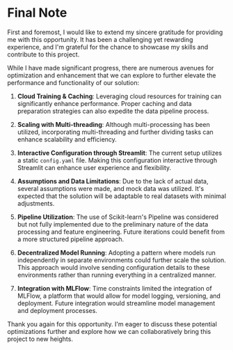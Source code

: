 # Final Note

First and foremost, I would like to extend my sincere gratitude for providing me with this opportunity. It has been a challenging yet rewarding experience, and I'm grateful for the chance to showcase my skills and contribute to this project.

While I have made significant progress, there are numerous avenues for optimization and enhancement that we can explore to further elevate the performance and functionality of our solution:

1. **Cloud Training & Caching**: Leveraging cloud resources for training can significantly enhance performance. Proper caching and data preparation strategies can also expedite the data pipeline process.

2. **Scaling with Multi-threading**: Although multi-processing has been utilized, incorporating multi-threading and further dividing tasks can enhance scalability and efficiency.

3. **Interactive Configuration through Streamlit**: The current setup utilizes a static `config.yaml` file. Making this configuration interactive through Streamlit can enhance user experience and flexibility.

4. **Assumptions and Data Limitations**: Due to the lack of actual data, several assumptions were made, and mock data was utilized. It's expected that the solution will be adaptable to real datasets with minimal adjustments.

5. **Pipeline Utilization**: The use of Scikit-learn's Pipeline was considered but not fully implemented due to the preliminary nature of the data processing and feature engineering. Future iterations could benefit from a more structured pipeline approach.

6. **Decentralized Model Running**: Adopting a pattern where models run independently in separate environments could further scale the solution. This approach would involve sending configuration details to these environments rather than running everything in a centralized manner.

7. **Integration with MLFlow**: Time constraints limited the integration of MLFlow, a platform that would allow for model logging, versioning, and deployment. Future integration would streamline model management and deployment processes.

Thank you again for this opportunity. I'm eager to discuss these potential optimizations further and explore how we can collaboratively bring this project to new heights.
